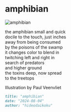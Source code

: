 # amphibian

![amphibian](images/amphibian.jpeg)

the amphibian small and quick</br>
docile to the touch, just inches</br>
away from being consumed</br>
by the poisons of the swamp</br>
it changes color to blend in</br>
twitching left and right in</br>
search of predators</br>
and higher ground</br>
the toxins deep, now spread</br>
to the treetops</br>

Illustration by Paul Veenvliet

```markdown
title: "amphibian"
date: "2024-08-04"
author: "hideodaikoku"
```